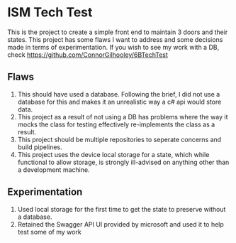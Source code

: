 # ISM Tech Test

This is the project to create a simple front end to maintain 3 doors and their states. This project has some flaws I want to address and some decisions made in terms of experimentation. If you wish to see my work with a DB, check https://github.com/ConnorGilhooley/6BTechTest

## Flaws 
1. This should have used a database. Following the brief, I did not use a database for this and makes it an unrealistic way a c# api would store data.
2. This project as a result of not using a DB has problems where the way it mocks the class for testing effectively re-implements the class as a result.
3. This project should be multiple repositories to seperate concerns and build pipelines.
4. This project uses the device local storage for a state, which while functional to allow storage, is strongly ill-advised on anything other than a development machine.

## Experimentation 
1. Used local storage for the first time to get the state to preserve without a database.
2. Retained the Swagger API UI provided by microsoft and used it to help test some of my work

